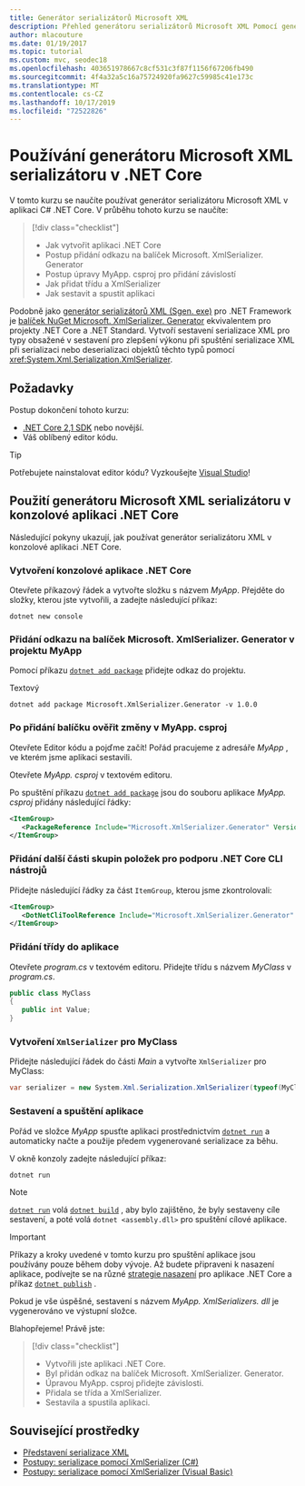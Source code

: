 ```yaml
---
title: Generátor serializátorů Microsoft XML
description: Přehled generátoru serializátorů Microsoft XML Pomocí generátoru serializátoru XML vygenerujte sestavení serializace XML pro typy obsažené ve vašem projektu.
author: mlacouture
ms.date: 01/19/2017
ms.topic: tutorial
ms.custom: mvc, seodec18
ms.openlocfilehash: 403651978667c8cf531c3f87f1156f67206fb490
ms.sourcegitcommit: 4f4a32a5c16a75724920fa9627c59985c41e173c
ms.translationtype: MT
ms.contentlocale: cs-CZ
ms.lasthandoff: 10/17/2019
ms.locfileid: "72522826"
---
```

# <a name="using-microsoft-xml-serializer-generator-on-net-core"></a>Používání generátoru Microsoft XML serializátoru v .NET Core

V tomto kurzu se naučíte používat generátor serializátoru Microsoft XML v aplikaci C# .NET Core. V průběhu tohoto kurzu se naučíte:

> [!div class="checklist"]
>
> - Jak vytvořit aplikaci .NET Core
> - Postup přidání odkazu na balíček Microsoft. XmlSerializer. Generator
> - Postup úpravy MyApp. csproj pro přidání závislostí
> - Jak přidat třídu a XmlSerializer
> - Jak sestavit a spustit aplikaci

Podobně jako [generátor serializátorů XML (Sgen. exe)](../../standard/serialization/xml-serializer-generator-tool-sgen-exe.md) pro .NET Framework je [balíček NuGet Microsoft. XmlSerializer. Generator](https://www.nuget.org/packages/Microsoft.XmlSerializer.Generator) ekvivalentem pro projekty .NET Core a .NET Standard. Vytvoří sestavení serializace XML pro typy obsažené v sestavení pro zlepšení výkonu při spuštění serializace XML při serializaci nebo deserializaci objektů těchto typů pomocí <xref:System.Xml.Serialization.XmlSerializer>.

## <a name="prerequisites"></a>Požadavky

Postup dokončení tohoto kurzu:

- [.NET Core 2,1 SDK](https://dotnet.microsoft.com/download) nebo novější.
- Váš oblíbený editor kódu.

> [!TIP]
> Potřebujete nainstalovat editor kódu? Vyzkoušejte [Visual Studio](https://aka.ms/vsdownload?utm_source=mscom&utm_campaign=msdocs)!

## <a name="use-microsoft-xml-serializer-generator-in-a-net-core-console-application"></a>Použití generátoru Microsoft XML serializátoru v konzolové aplikaci .NET Core

Následující pokyny ukazují, jak používat generátor serializátoru XML v konzolové aplikaci .NET Core.

### <a name="create-a-net-core-console-application"></a>Vytvoření konzolové aplikace .NET Core

Otevřete příkazový řádek a vytvořte složku s názvem *MyApp*. Přejděte do složky, kterou jste vytvořili, a zadejte následující příkaz:

```dotnetcli
dotnet new console
```

### <a name="add-a-reference-to-the-microsoftxmlserializergenerator-package-in-the-myapp-project"></a>Přidání odkazu na balíček Microsoft. XmlSerializer. Generator v projektu MyApp

Pomocí příkazu [`dotnet add package`](../tools//dotnet-add-package.md) přidejte odkaz do projektu.

Textový

```dotnetcli
dotnet add package Microsoft.XmlSerializer.Generator -v 1.0.0
```

### <a name="verify-changes-to-myappcsproj-after-adding-the-package"></a>Po přidání balíčku ověřit změny v MyApp. csproj

Otevřete Editor kódu a pojďme začít! Pořád pracujeme z adresáře *MyApp* , ve kterém jsme aplikaci sestavili.

Otevřete *MyApp. csproj* v textovém editoru.

Po spuštění příkazu [`dotnet add package`](../tools//dotnet-add-package.md) jsou do souboru aplikace *MyApp. csproj* přidány následující řádky:

 ```xml
 <ItemGroup>
    <PackageReference Include="Microsoft.XmlSerializer.Generator" Version="1.0.0" />
 </ItemGroup>
 ```

### <a name="add-another-itemgroup-section-for-net-core-cli-tool-support"></a>Přidání další části skupin položek pro podporu .NET Core CLI nástrojů

Přidejte následující řádky za část `ItemGroup`, kterou jsme zkontrolovali:

 ```xml
 <ItemGroup>
    <DotNetCliToolReference Include="Microsoft.XmlSerializer.Generator" Version="1.0.0" />
 </ItemGroup>
 ```

### <a name="add-a-class-in-the-application"></a>Přidání třídy do aplikace

Otevřete *program.cs* v textovém editoru. Přidejte třídu s názvem *MyClass* v *program.cs*.

```csharp
public class MyClass
{
   public int Value;
}
```

### <a name="create-an-xmlserializer-for-myclass"></a>Vytvoření `XmlSerializer` pro MyClass

Přidejte následující řádek do části *Main* a vytvořte `XmlSerializer` pro MyClass:

```csharp
var serializer = new System.Xml.Serialization.XmlSerializer(typeof(MyClass));
```

### <a name="build-and-run-the-application"></a>Sestavení a spuštění aplikace

Pořád ve složce *MyApp* spusťte aplikaci prostřednictvím [`dotnet run`](../tools/dotnet-run.md) a automaticky načte a použije předem vygenerované serializace za běhu.

V okně konzoly zadejte následující příkaz:

```dotnetcli
dotnet run
```

> [!NOTE]
> [`dotnet run`](../tools/dotnet-run.md) volá [`dotnet build`](../tools/dotnet-build.md) , aby bylo zajištěno, že byly sestaveny cíle sestavení, a poté volá `dotnet <assembly.dll>` pro spuštění cílové aplikace.

> [!IMPORTANT]
> Příkazy a kroky uvedené v tomto kurzu pro spuštění aplikace jsou používány pouze během doby vývoje. Až budete připraveni k nasazení aplikace, podívejte se na různé [strategie nasazení](../deploying/index.md) pro aplikace .NET Core a příkaz [`dotnet publish`](../tools/dotnet-publish.md) .

Pokud je vše úspěšné, sestavení s názvem *MyApp. XmlSerializers. dll* je vygenerováno ve výstupní složce.

Blahopřejeme! Právě jste:
> [!div class="checklist"]
>
> - Vytvořili jste aplikaci .NET Core.
> - Byl přidán odkaz na balíček Microsoft. XmlSerializer. Generator.
> - Úpravou MyApp. csproj přidejte závislosti.
> - Přidala se třída a XmlSerializer.
> - Sestavila a spustila aplikaci.

## <a name="related-resources"></a>Související prostředky

- [Představení serializace XML](../../standard/serialization/introducing-xml-serialization.md)
- [Postupy: serializace pomocí XmlSerializer (C#)](../../csharp/programming-guide/concepts/linq/how-to-serialize-using-xmlserializer.md)
- [Postupy: serializace pomocí XmlSerializer (Visual Basic)](../../visual-basic/programming-guide/concepts/linq/how-to-serialize-using-xmlserializer.md)
